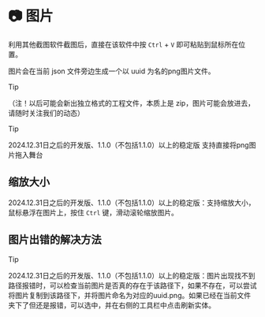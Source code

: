 # 📷 图片

利用其他截图软件截图后，直接在该软件中按 `Ctrl` + `V` 即可粘贴到鼠标所在位置。

图片会在当前 json 文件旁边生成一个以 uuid 为名的png图片文件。

> [!TIP]
> （注！以后可能会新出独立格式的工程文件，本质上是 zip，图片可能会放进去，请随时关注我们的动态）

> [!TIP]
> 2024.12.31日之后的开发版、1.1.0（不包括1.1.0）以上的稳定版 支持直接将png图片拖入舞台

## 缩放大小

2024.12.31日之后的开发版、1.1.0（不包括1.1.0）以上的稳定版：支持缩放大小，鼠标悬浮在图片上，按住 `Ctrl` 键，滑动滚轮缩放图片。

## 图片出错的解决方法

> [!TIP]
> 2024.12.31日之后的开发版、1.1.0（不包括1.1.0）以上的稳定版：图片出现找不到路径报错时，可以检查当前图片是否真的存在于该路径下，如果不存在，可以尝试将图片复制到该路径下，并将图片命名为对应的uuid.png。如果已经在当前文件夹下了但还是报错，可以选中，并在右侧的工具栏中点击刷新实体。
